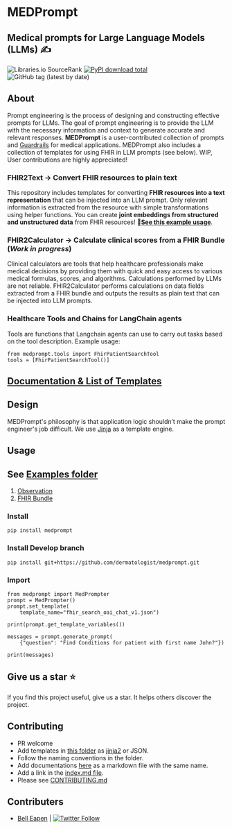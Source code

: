 # MEDPrompt
## Medical prompts for Large Language Models (LLMs) ✍️
![Libraries.io SourceRank](https://img.shields.io/librariesio/sourcerank/pypi/medprompt)
[![PyPI download total](https://img.shields.io/pypi/dm/medprompt.svg)](https://pypi.python.org/pypi/medprompt/)
![GitHub tag (latest by date)](https://img.shields.io/github/v/tag/dermatologist/medprompt)

## About
Prompt engineering is the process of designing and constructing effective prompts for LLMs. The goal of prompt engineering is to provide the LLM with the necessary information and context to generate accurate and relevant responses. **MEDPrompt** is a user-contributed collection of prompts and [Guardrails](https://docs.getguardrails.ai/) for medical applications. MEDPrompt also includes a collection of templates for using FHIR in LLM prompts (see below). WIP, User contributions are highly appreciated!

### FHIR2Text -> Convert FHIR resources to plain text
This repository includes templates for converting **FHIR resources into a text representation** that can be injected into an LLM prompt. Only relevant information is extracted from the resource with simple transformations using helper functions. You can create **joint embeddings from structured and unstructured data** from FHIR resources!  🚒[**See this example usage**](/tests/test_fhir_observation_v1.py).

### FHIR2Calculator -> Calculate clinical scores from a FHIR Bundle (*Work in progress*)
Clinical calculators are tools that help healthcare professionals make medical decisions by providing them with quick and easy access to various medical formulas, scores, and algorithms. Calculations performed by LLMs are not reliable. FHIR2Calculator performs calculations on data fields extracted from a FHIR bundle and outputs the results as plain text that can be injected into LLM prompts.

### Healthcare Tools and Chains for LangChain agents
Tools are functions that Langchain agents can use to carry out tasks based on the tool description.
Example usage:
```
from medprompt.tools import FhirPatientSearchTool
tools = [FhirPatientSearchTool()]
```

## [Documentation & List of Templates](https://dermatologist.github.io/medprompt/)

## Design
MEDPrompt's philosophy is that application logic shouldn’t make the prompt engineer's job difficult. We use [Jinja](https://jinja.palletsprojects.com/en/3.1.x/) as a template engine.

## Usage

## See [Examples folder](/examples)
1. [Observation](/examples/fhirToText.ipynb)
2. [FHIR Bundle](/examples/fhirBundle.ipynb)

### Install

```
pip install medprompt
```

### Install Develop branch

```
pip install git+https://github.com/dermatologist/medprompt.git
```

### Import

```
from medprompt import MedPrompter
prompt = MedPrompter()
prompt.set_template(
    template_name="fhir_search_oai_chat_v1.json")

print(prompt.get_template_variables())

messages = prompt.generate_prompt(
    {"question": "Find Conditions for patient with first name John?"})

print(messages)
```

## Give us a star ⭐️
If you find this project useful, give us a star. It helps others discover the project.

## Contributing
* PR welcome
* Add templates in [this folder](src/medprompt/templates/) as [jinja2](https://jinja.palletsprojects.com/en/3.1.x/) or JSON.
* Follow the naming conventions in the folder.
* Add documentations [here](info/) as a markdown file with the same name.
* Add a link in the [index.md file](info/index.md).
* Please see [CONTRIBUTING.md](/CONTRIBUTING.md)

## Contributers
* [Bell Eapen](https://nuchange.ca) | [![Twitter Follow](https://img.shields.io/twitter/follow/beapen?style=social)](https://twitter.com/beapen)
